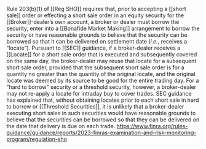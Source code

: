 Rule 203(b)(1) of [[Reg SHO]] requires that, prior to accepting a [[short sale]] order or effecting a short sale order in an equity security for the [[Broker]]-dealer’s own account, a broker or dealer must borrow the security, enter into a [[Bonafide Market Making]] arrangement to borrow the security or have reasonable grounds to believe that the security can be borrowed so that it can be delivered on settlement date (_i.e._, receives a “locate”). Pursuant to [[SEC]] guidance, if a broker-dealer receives a [[Locate]] for a short sale order that is executed and subsequently covered on the same day, the broker-dealer may reuse that locate for a subsequent short sale order, provided that the subsequent short sale order is for a quantity no greater than the quantity of the original locate, and the original locate was deemed by its source to be good for the entire trading day. For a "hard to borrow" security or a threshold security, however, a broker-dealer may not re-apply a locate for intraday buy to cover trades. SEC guidance has explained that, without obtaining locates prior to each short sale in hard to borrow or [[Threshold Securities]], it is unlikely that a broker-dealer executing short sales in such securities would have reasonable grounds to believe that the securities can be borrowed so that they can be delivered on the date that delivery is due on each trade.
https://www.finra.org/rules-guidance/guidance/reports/2023-finras-examination-and-risk-monitoring-program/regulation-sho